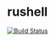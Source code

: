# rushell
[![Build Status](https://travis-ci.org/zakimal/rushell.svg?branch=master)](https://travis-ci.org/zakimal/rushell)
